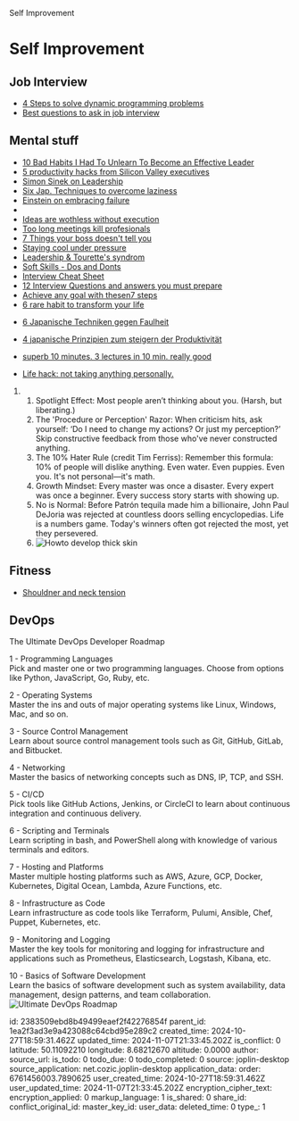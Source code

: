 Self Improvement

# Self Improvement

## Job Interview
* [4 Steps to solve dynamic programming problems](https://www.youtube.com/shorts/4Ixo2GZXSdY)
* [Best questions to ask in job interview](https://youtube.com/shorts/byeS6uxdSa4?si=YMtlOgScKfG2UUVC)
## Mental stuff

* [10 Bad Habits I Had To Unlearn To Become an Effective Leader](https://www.linkedin.com/posts/davidkline_10-bad-habits-i-had-to-unlearn-to-succeed-ugcPost-7259549285468246016-l9nG?utm_source=share&utm_medium=member_desktop)
* [5 productivity hacks from Silicon Valley executives](https://www.linkedin.com/posts/benmeer_master-your-time-like-world-class-leaders-activity-7258089153303584768-zA3S?utm_source=share&utm_medium=member_desktop)
* [Simon Sinek on Leadership](https://www.youtube.com/shorts/0IpvRZ0GJfA)
* [Six Jap. Techniques to overcome laziness](https://www.youtube.com/shorts/leS7PnJhqgk)
* [Einstein on embracing failure](https://www.youtube.com/shorts/aAfTL3O2wWc)
* 
* [Ideas are wothless without execution](https://www.linkedin.com/posts/max-perzon_heres-the-truth-ideas-are-worthless-without-activity-7257728936967622656-qqew?utm_source=share&utm_medium=member_desktop)
* [Too long meetings kill profesionals](https://www.linkedin.com/posts/garyvaynerchuk_meetings-are-so-fascinating-almost-every-activity-7257813527413899266-3Gi7?utm_source=share&utm_medium=member_desktop)
* [7 Things your boss doesn't tell you](https://www.linkedin.com/posts/adamgraham_7-things-your-boss-doesnt-tell-you-ugcPost-7257739623425015809-Wc22?utm_source=share&utm_medium=member_desktop)
* [Staying cool under pressure](https://www.linkedin.com/posts/marcus-parade_mindset-motivation-diversity-ugcPost-7257721449811951616-FtCX?utm_source=share&utm_medium=member_desktop)
* [Leadership & Tourette's syndrom](https://www.linkedin.com/posts/globalleadership_leadership-inspiration-wholesome-activity-7257715735609638912-xXSn?utm_source=share&utm_medium=member_desktop)
* [Soft Skills - Dos and Donts](https://www.linkedin.com/posts/benmeer_hard-skills-make-you-good-these-14-soft-activity-7257727448350416897-XjG7?utm_source=share&utm_medium=member_desktop)
* [Interview Cheat Sheet](https://www.linkedin.com/posts/eric-partaker-5560b92_ive-hired-2000-people-over-my-career-activity-7257725247603281920-u2Hv?utm_source=share&utm_medium=member_desktop)
* [12 Interview Questions and answers you must prepare](https://www.linkedin.com/posts/will-mctighe_12-interview-questions-you-must-prepare-ugcPost-7255085620325138433-8Ig_?utm_source=share&utm_medium=member_desktop)
* [Achieve any goal with thesen7 steps](https://youtube.com/shorts/g-R2IjgIi04?si=lReY9n3dK54Qd_kk)
* [6 rare habit to transform your life](https://www.linkedin.com/posts/donnellychris_6-rare-habits-that-will-transform-your-life-ugcPost-7257722566730043392-DLxM?utm_source=share&utm_medium=member_desktop) 
- [6 Japanische Techniken gegen Faulheit](https://youtube.com/shorts/mCD_edEqpZ0?si=lRvfi1V7gHsO_cDF)
    
- [4 japanische Prinzipien zum steigern der Produktivität](https://www.gq-magazin.de/artikel/japanische-prinzipien-produktivitaet-steigern-motivation?utm_source=pocket-newtab-de-de)
    
- [superb 10 minutes. 3 lectures in 10 min. really good](https://www.linkedin.com/posts/alistaircockburn_these-10-minutes-with-russ-ackoff-are-simply-activity-7256815074168684544-6W4I?utm_source=share&utm_medium=member_desktop)
    
- [Life hack: not taking anything personally.](https://www.linkedin.com/posts/benmeer_life-hack-not-taking-anything-personally-activity-7257006708978311168-Efid?utm_source=share&utm_medium=member_desktop "Life hack: not taking anything personally.")
    

1.  1.  Spotlight Effect: Most people aren’t thinking about you. (Harsh, but liberating.)
    2.  <span style="color: rgba(0, 0, 0, 0.9);">The 'Procedure or Perception' Razor: When criticism hits, ask yourself: ‘Do I need to change my actions? Or just my perception?’ Skip constructive feedback from those who've never constructed anything.</span>
    3.  The 10% Hater Rule (credit Tim Ferriss): Remember this formula: 10% of people will dislike anything. Even water. Even puppies. Even you. It's not personal—it's math.
    4.  Growth Mindset: Every master was once a disaster. Every expert was once a beginner. Every success story starts with showing up.
    5.  No is Normal: Before Patrón tequila made him a billionaire, John Paul DeJoria was rejected at countless doors selling encyclopedias. Life is a numbers game. Today's winners often got rejected the most, yet they persevered.
    6.  ![Howto develop thick skin](https://media.licdn.com/dms/image/v2/D5622AQFbBwCR0AztvQ/feedshare-shrink_800/feedshare-shrink_800/0/1730205226591?e=1733356800&v=beta&t=cURtbMPMcA5EDknL4J8AlecmFA1E9RwfiD3yr3BDYW8 "Howto develop thick skin")

## Fitness
* [Shouldner and neck tension](https://www.linkedin.com/posts/inspirationeveryday_is-shoulder-and-neck-tension-affecting-your-ugcPost-7258066442057654273-me8i?utm_source=share&utm_medium=member_desktop)


## DevOps

The Ultimate DevOps Developer Roadmap

1 - Programming Languages  
Pick and master one or two programming languages. Choose from options like Python, JavaScript, Go, Ruby, etc.

2 - Operating Systems  
Master the ins and outs of major operating systems like Linux, Windows, Mac, and so on.

3 - Source Control Management  
Learn about source control management tools such as Git, GitHub, GitLab, and Bitbucket.

4 - Networking  
Master the basics of networking concepts such as DNS, IP, TCP, and SSH.

5 - CI/CD  
Pick tools like GitHub Actions, Jenkins, or CircleCI to learn about continuous integration and continuous delivery.

6 - Scripting and Terminals  
Learn scripting in bash, and PowerShell along with knowledge of various terminals and editors.

7 - Hosting and Platforms  
Master multiple hosting platforms such as AWS, Azure, GCP, Docker, Kubernetes, Digital Ocean, Lambda, Azure Functions, etc.

8 - Infrastructure as Code  
Learn infrastructure as code tools like Terraform, Pulumi, Ansible, Chef, Puppet, Kubernetes, etc.

9 - Monitoring and Logging  
Master the key tools for monitoring and logging for infrastructure and applications such as Prometheus, Elasticsearch, Logstash, Kibana, etc.

10 - Basics of Software Development  
Learn the basics of software development such as system availability, data management, design patterns, and team collaboration.  
![Ultimate DevOps Roadmap](https://media.licdn.com/dms/image/v2/D4E22AQE-WZXGNIgJug/feedshare-shrink_800/feedshare-shrink_800/0/1730216714753?e=1733356800&v=beta&t=btPvTGTodqJwetVCr3fl9-HdbsrehmkFLzB9eTbu0so)

id: 2383509ebd8b49499eaef2f42276854f
parent_id: 1ea2f3ad3e9a423088c64cbd95e289c2
created_time: 2024-10-27T18:59:31.462Z
updated_time: 2024-11-07T21:33:45.202Z
is_conflict: 0
latitude: 50.11092210
longitude: 8.68212670
altitude: 0.0000
author: 
source_url: 
is_todo: 0
todo_due: 0
todo_completed: 0
source: joplin-desktop
source_application: net.cozic.joplin-desktop
application_data: 
order: 6761456003.7890625
user_created_time: 2024-10-27T18:59:31.462Z
user_updated_time: 2024-11-07T21:33:45.202Z
encryption_cipher_text: 
encryption_applied: 0
markup_language: 1
is_shared: 0
share_id: 
conflict_original_id: 
master_key_id: 
user_data: 
deleted_time: 0
type_: 1